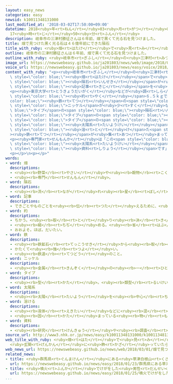 ```yaml
---
layout: easy_news
categories: easy
newsid: k10011348131000
last_modified_at: '2018-03-02T17:50:00+09:00'
datetime: 2018<ruby>年<rt>ねん</rt></ruby>03<ruby>月<rt>がつ</rt></ruby>02<ruby>日<rt>にち</rt></ruby>
  17<ruby>時<rt>じ</rt></ruby>50<ruby>分<rt>ふん</rt></ruby>
description: 岐阜市の三津村勝征さんは６年前、畑で黒くて光る石を見つけました。
title: 畑で見つけた黒く光る石は４６億年前にできた隕石
title_with_ruby: <ruby>畑<rt>はたけ</rt></ruby>で<ruby>見<rt>み</rt></ruby>つけた<ruby>黒<rt>くろ</rt></ruby>く<ruby>光<rt>ひか</rt></ruby>る<ruby>石<rt>いし</rt></ruby>は４６<ruby>億<rt>おく</rt></ruby><ruby>年<rt>ねん</rt></ruby><ruby>前<rt>まえ</rt></ruby>にできた<ruby>隕石<rt>いんせき</rt></ruby>
outline: 岐阜市の三津村勝征さんは６年前、畑で黒くて光る石を見つけました。
outline_with_ruby: <ruby>岐阜市<rt>ぎふし</rt></ruby>の<ruby>三津村<rt>みつむら</rt></ruby><ruby>勝征<rt>かつゆき</rt></ruby>さんは６<ruby>年<rt>ねん</rt></ruby><ruby>前<rt>まえ</rt></ruby>、<ruby>畑<rt>はたけ</rt></ruby>で<ruby>黒<rt>くろ</rt></ruby>くて<ruby>光<rt>ひか</rt></ruby>る<ruby>石<rt>いし</rt></ruby>を<ruby>見<rt>み</rt></ruby>つけました。
image_url: https://newswebeasy.github.io/ja201803/news/web/image/2018/03/01/K10011348131_1803011959_1803012027_01_02.jpg
voice_url: https://newswebeasy.github.io/ja201803/news/easy/voice/2018/03/02/k10011348131000.mp3
content_with_ruby: "<p><ruby>岐阜市<rt>ぎふし</rt></ruby>の<ruby>三津村<rt>みつむら</rt></ruby><ruby>勝征<rt>かつゆき</rt></ruby>さんは６<ruby>年<rt>ねん</rt></ruby><ruby>前<rt>まえ</rt></ruby>、<span\
  \ style=\"color: blue;\"><ruby>畑<rt>はたけ</rt></ruby></span>で<ruby>黒<rt>くろ</rt></ruby>くて<ruby>光<rt>ひか</rt></ruby>る<ruby>石<rt>いし</rt></ruby>を<ruby>見<rt>み</rt></ruby>つけました。<ruby>三津村<rt>みつむら</rt></ruby>さんは<ruby>珍<rt>めずら</rt></ruby>しいと<ruby>思<rt>おも</rt></ruby>って、この<ruby>石<rt>いし</rt></ruby>を<ruby>玄関<rt>げんかん</rt></ruby>に<ruby>飾<rt>かざ</rt></ruby>っていました。<ruby>三津村<rt>みつむら</rt></ruby>さんはそのあと<ruby>新聞<rt>しんぶん</rt></ruby>で、１００<ruby>年<rt>ねん</rt></ruby><ruby>以上<rt>いじょう</rt></ruby><ruby>前<rt>まえ</rt></ruby>に<ruby>岐阜市<rt>ぎふし</rt></ruby>などに<span\
  \ style=\"color: blue;\"><ruby>隕石<rt>いんせき</rt></ruby></span>が<ruby>落<rt>お</rt></ruby>ちたという<span\
  \ style=\"color: blue;\"><ruby>記事<rt>きじ</rt></ruby></span>を<ruby>読<rt>よ</rt></ruby>んで、この<ruby>石<rt>いし</rt></ruby>を<ruby>大学<rt>だいがく</rt></ruby>で<ruby>調<rt>しら</rt></ruby>べてもらいました。</p>\n\
  <p><ruby>東京大学<rt>とうきょうだいがく</rt></ruby>などが<ruby>調<rt>しら</rt></ruby>べると、この<ruby>石<rt>いし</rt></ruby>は<ruby>重<rt>おも</rt></ruby>さが<span\
  \ style=\"color: blue;\"><ruby>約<rt>やく</rt></ruby></span>６.５ｋｇで、９３％が<span style=\"\
  color: blue;\"><ruby>鉄<rt>てつ</rt></ruby></span>の<span style=\"color: blue;\"><ruby>隕石<rt>いんせき</rt></ruby></span>だとわかりました。<span\
  \ style=\"color: blue;\">ニッケル</span>が<ruby>少<rt>すく</rt></ruby>ない<span style=\"color:\
  \ blue;\">タイプ</span>の<span style=\"color: blue;\"><ruby>隕石<rt>いんせき</rt></ruby></span>で、この<span\
  \ style=\"color: blue;\">タイプ</span>の<span style=\"color: blue;\"><ruby>隕石<rt>いんせき</rt></ruby></span>が<ruby>日本<rt>にっぽん</rt></ruby>で<ruby>見<rt>み</rt></ruby>つかったのは<ruby>初<rt>はじ</rt></ruby>めてです。この<span\
  \ style=\"color: blue;\">タイプ</span>の<span style=\"color: blue;\"><ruby>隕石<rt>いんせき</rt></ruby></span>は、４６<ruby>億<rt>おく</rt></ruby><ruby>年<rt>ねん</rt></ruby>ぐらい<ruby>前<rt>まえ</rt></ruby>に<span\
  \ style=\"color: blue;\"><ruby>太陽系<rt>たいようけい</rt></ruby></span>が<ruby>作<rt>つく</rt></ruby>られるときに<ruby>熱<rt>ねつ</rt></ruby>で<span\
  \ style=\"color: blue;\"><ruby>溶<rt>と</rt></ruby>け</span>た<span style=\"color: blue;\"\
  ><ruby>鉄<rt>てつ</rt></ruby></span>が<ruby>集<rt>あつ</rt></ruby>まってできたと<ruby>考<rt>かんが</rt></ruby>えられています。</p>\n\
  <p><ruby>専門家<rt>せんもんか</rt></ruby>は「この<span style=\"color: blue;\"><ruby>隕石<rt>いんせき</rt></ruby></span>は、<span\
  \ style=\"color: blue;\"><ruby>太陽系<rt>たいようけい</rt></ruby></span>がどうやってできたか<ruby>調<rt>しら</rt></ruby>べるためにとても<ruby>大切<rt>たいせつ</rt></ruby>な<span\
  \ style=\"color: blue;\"><ruby>資料<rt>しりょう</rt></ruby></span>です」と<ruby>話<rt>はな</rt></ruby>しています。</p>\n\
  <p></p>\n<p></p>"
words:
- word: 畑
  descriptions:
  - <ruby><rb>野菜</rb><rt>やさい</rt></ruby>や<ruby><rb>穀物</rb><rt>こくもつ</rt></ruby>などを<ruby><rb>作</rb><rt>つく</rt></ruby>る<ruby><rb>土地</rb><rt>とち</rt></ruby>。
  - <ruby><rb>専門</rb><rt>せんもん</rt></ruby>。
- word: 隕石
  descriptions:
  - <ruby><rb>流</rb><rt>なが</rt></ruby>れ<ruby><rb>星</rb><rt>ぼし</rt></ruby>が、<ruby><rb>大気</rb><rt>たいき</rt></ruby>の<ruby><rb>中</rb><rt>なか</rt></ruby>で<ruby><rb>燃</rb><rt>も</rt></ruby>えきらないで、<ruby><rb>地上</rb><rt>ちじょう</rt></ruby>に<ruby><rb>落</rb><rt>お</rt></ruby>ちてきたもの。
- word: 記事
  descriptions:
  - できごとやものごとを<ruby><rb>伝</rb><rt>つた</rt></ruby>えるために、<ruby><rb>新聞</rb><rt>しんぶん</rt></ruby>や<ruby><rb>雑誌</rb><rt>ざっし</rt></ruby>に<ruby><rb>書</rb><rt>か</rt></ruby>いた<ruby><rb>文章</rb><rt>ぶんしょう</rt></ruby>。
- word: 約
  descriptions:
  - ちかう。<ruby><rb>取</rb><rt>と</rt></ruby>り<ruby><rb>決</rb><rt>き</rt></ruby>める。
  - <ruby><rb>縮</rb><rt>ちぢ</rt></ruby>める。<ruby><rb>省</rb><rt>はぶ</rt></ruby>く。<ruby><rb>簡単</rb><rt>かんたん</rt></ruby>にする。
  - おおよそ。ほぼ。だいたい。
- word: 鉄
  descriptions:
  - <ruby><rb>鉄鉱石</rb><rt>てっこうせき</rt></ruby>から<ruby><rb>取</rb><rt>と</rt></ruby>り<ruby><rb>出</rb><rt>だ</rt></ruby>した<ruby><rb>金属</rb><rt>きんぞく</rt></ruby>。かたくて<ruby><rb>使</rb><rt>つか</rt></ruby>いみちが<ruby><rb>広</rb><rt>ひろ</rt></ruby>い。
  - かたくて<ruby><rb>強</rb><rt>つよ</rt></ruby>い。
  - <ruby><rb>鉄道</rb><rt>てつどう</rt></ruby>のこと。
- word: ニッケル
  descriptions:
  - <ruby><rb>金属</rb><rt>きんぞく</rt></ruby>の<ruby><rb>一</rb><rt>ひと</rt></ruby>つ。<ruby><rb>白</rb><rt>しろ</rt></ruby>いつやがあり、<ruby><rb>銀</rb><rt>ぎん</rt></ruby>に<ruby><rb>似</rb><rt>に</rt></ruby>ている。
- word: タイプ
  descriptions:
  - <ruby><rb>型</rb><rt>かた</rt></ruby>。<ruby><rb>類型</rb><rt>るいけい</rt></ruby>。
- word: 太陽系
  descriptions:
  - <ruby><rb>太陽</rb><rt>たいよう</rt></ruby>を<ruby><rb>中心</rb><rt>ちゅうしん</rt></ruby>として<ruby><rb>動</rb><rt>うご</rt></ruby>いている<ruby><rb>星</rb><rt>ほし</rt></ruby>の<ruby><rb>集</rb><rt>あつ</rt></ruby>まり。<ruby><rb>惑星</rb><rt>わくせい</rt></ruby>や、その<ruby><rb>衛星</rb><rt>えいせい</rt></ruby>、<ruby><rb>彗星</rb><rt>すいせい</rt></ruby>・<ruby><rb>流星</rb><rt>りゅうせい</rt></ruby>などからできている。<ruby><rb>地球</rb><rt>ちきゅう</rt></ruby>もその<ruby><rb>一部</rb><rt>いちぶ</rt></ruby>。
- word: 溶ける
  descriptions:
  - <ruby><rb>液体</rb><rt>えきたい</rt></ruby>などに<ruby><rb>混</rb><rt>ま</rt></ruby>ざって、<ruby><rb>元</rb><rt>もと</rt></ruby>の<ruby><rb>形</rb><rt>かたち</rt></ruby>がなくなる。
  - <ruby><rb>固</rb><rt>かた</rt></ruby>まっている<ruby><rb>物</rb><rt>もの</rt></ruby>が<ruby><rb>液体</rb><rt>えきたい</rt></ruby>のようになる。
- word: 資料
  descriptions:
  - <ruby><rb>研究</rb><rt>けんきゅう</rt></ruby>や<ruby><rb>調査</rb><rt>ちょうさ</rt></ruby>のもととして<ruby><rb>使</rb><rt>つか</rt></ruby>う<ruby><rb>材料</rb><rt>ざいりょう</rt></ruby>。
source_url: http://www3.nhk.or.jp/news/easy/k10011348131000/k10011348131000.html
web_title_with_ruby: <ruby>畑<rt>はた</rt></ruby>で<ruby>見<rt>み</rt></ruby>つけた<ruby>黒光<rt>くろびか</rt></ruby>りの<ruby>石<rt>いし</rt></ruby>
  <ruby>玄関<rt>げんかん</rt></ruby>に<ruby>飾<rt>かざ</rt></ruby>っていたら… 46<ruby>億<rt>おく</rt></ruby><ruby>年前<rt>ねんまえ</rt></ruby>の<ruby>隕石<rt>いんせき</rt></ruby>！
web_news_url: https://newswebeasy.github.io/news/web/2018/03/01/畑で見つけた黒光りの石-玄関に飾っていたら-46億年前の隕石
related_news:
- title: <ruby>群馬県<rt>ぐんまけん</rt></ruby>にある<ruby>草津白根山<rt>くさつしらねさん</rt></ruby>が<ruby>噴火<rt>ふんか</rt></ruby>　<ruby>雪崩<rt>なだれ</rt></ruby>も<ruby>起<rt>お</rt></ruby>こる
  url: https://newswebeasy.github.io/news/easy/2018/01/23/群馬県にある草津白根山が噴火-雪崩も起こる
- title: <ruby>噴火<rt>ふんか</rt></ruby>でけがをした<ruby>男性<rt>だんせい</rt></ruby>が「<ruby>助<rt>たす</rt></ruby>かったよ」と<ruby>書<rt>か</rt></ruby>いて<ruby>妻<rt>つま</rt></ruby>と<ruby>会話<rt>かいわ</rt></ruby>
  url: https://newswebeasy.github.io/news/easy/2018/01/25/噴火でけがをした男性が助かったよと書いて妻と会話
...
```

